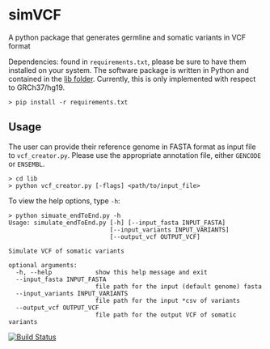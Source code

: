 # simVCF

A python package that generates germline and somatic variants in VCF format

Dependencies: found in `requirements.txt`, please be sure to have them installed on your system.  The software package is written in Python and contained in the [lib folder](https://github.com/evanbiederstedt/simVCF/tree/master/lib). Currently, this is only implemented with respect to GRCh37/hg19.

```
> pip install -r requirements.txt
```

## Usage
The user can provide their reference genome in FASTA format as input file to `vcf_creator.py`. Please use the appropriate annotation file, either `GENCODE` or `ENSEMBL`.

```
> cd lib
> python vcf_creator.py [-flags] <path/to/input_file>
```

To view the help options, type `-h`:
```
> python simuate_endToEnd.py -h
Usage: simulate_endToEnd.py [-h] [--input_fasta INPUT_FASTA]
                            [--input_variants INPUT_VARIANTS]
                            [--output_vcf OUTPUT_VCF]
                            
Simulate VCF of somatic variants

optional arguments:
  -h, --help            show this help message and exit
  --input_fasta INPUT_FASTA
                        file path for the input (default genome) fasta
  --input_variants INPUT_VARIANTS
                        file path for the input *csv of variants
  --output_vcf OUTPUT_VCF
                        file path for the output VCF of somatic variants
```

[![Build Status](https://travis-ci.org/evanbiederstedt/simVCF.png?branch=master)](https://travis-ci.org/evanbiederstedt/simVCF)


